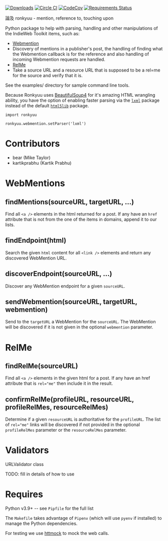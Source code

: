 [![Downloads](https://img.shields.io/pypi/v/ronkyuu.svg)](https://pypi.python.org/pypi/ronkyuu/)
[![Circle CI](https://circleci.com/gh/bear/ronkyuu.svg?style=svg)](https://circleci.com/gh/bear/ronkyuu)
[![CodeCov](http://codecov.io/github/bear/ronkyuu/coverage.svg?branch=master)](http://codecov.io/github/bear/ronkyuu)
[![Requirements Status](https://requires.io/github/bear/ronkyuu/requirements.svg?branch=master)](https://requires.io/github/bear/ronkyuu/requirements/?branch=master)

論及 ronkyuu - mention, reference to, touching upon

Python package to help with parsing, handling and other manipulations of the IndieWeb Toolkit items, such as:
* [Webmention](http://indiewebcamp.com/webmention)
 * Discovery of mentions in a publisher's post, the handling of finding what the Webmention callback is for the reference and also handling of incoming Webmention requests are handled.
* [RelMe](http://microformats.org/wiki/rel-me)
 * Take a source URL and a resource URL that is supposed to be a rel=me for the source and verify that it is.

See the examples/ directory for sample command line tools.

Because Ronkyuu uses [BeautifulSoup4](https://pypi.org/project/beautifulsoup4/) for it's amazing HTML wrangling ability, you have the option of enabling faster parsing via the [`lxml`](https://pypi.org/project/lxml/) package instead of the default [`html5lib`](https://pypi.org/project/html5lib/) package.

```
import ronkyuu

ronkyuu.webmention.setParser('lxml')
```

Contributors
============
* bear (Mike Taylor)
* kartikprabhu (Kartik Prabhu)

WebMentions
===========
findMentions(sourceURL, targetURL, ...)
---------------------------------------
Find all `<a />` elements in the html returned for a post.
If any have an `href` attribute that is not from the one of the items in domains, append it to our lists.

findEndpoint(html)
------------------
Search the given `html` content for all `<link />` elements and return any discovered WebMention URL.

discoverEndpoint(sourceURL, ...)
--------------------------------
Discover any WebMention endpoint for a given `sourceURL`.

sendWebmention(sourceURL, targetURL, webmention)
------------------------------------------------
Send to the `targetURL` a WebMention for the `sourceURL`.
The WebMention will be discovered if it is not given in the optional `webmention` parameter.

RelMe
=====
findRelMe(sourceURL)
--------------------
Find all `<a />` elements in the given html for a post.
If any have an href attribute that is `rel="me"` then include it in the result.

confirmRelMe(profileURL, resourceURL, profileRelMes, resourceRelMes)
--------------------------------------------------------------------
Determine if a given `resourceURL` is authoritative for the `profileURL`.
The list of `rel="me"` links will be discovered if not provided in the optional `profileRelMes` parameter or the `resourceRelMes` parameter.

Validators
==========
URLValidator class

TODO: fill in details of how to use

Requires
========
Python v3.9+ -- see `Pipfile` for the full list

The `Makefile` takes advantage of `Pipenv` (which will use `pyenv` if installed) to manage the Python dependencies.

For testing we use [httmock](https://pypi.python.org/pypi/httmock/) to mock the web calls.
